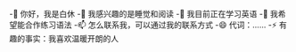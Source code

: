 -👋 你好，我是白休
-👀 我感兴趣的是睡觉和阅读
-🌱 我目前正在学习英语
-💞️ 我希望能合作练习语法
-📫 怎么联系我，可以通过我的联系方式
-😄 代词：......
-⚡ 有趣的事实：我喜欢温暖开朗的人

<!---
baixiu1222/baixiu1222是a ✨ special ✨ 存储库，因为它的“README.md”(此文件)出现在您的GitHub配置文件中。
您可以单击“预览”链接查看所做的更改。
--->
